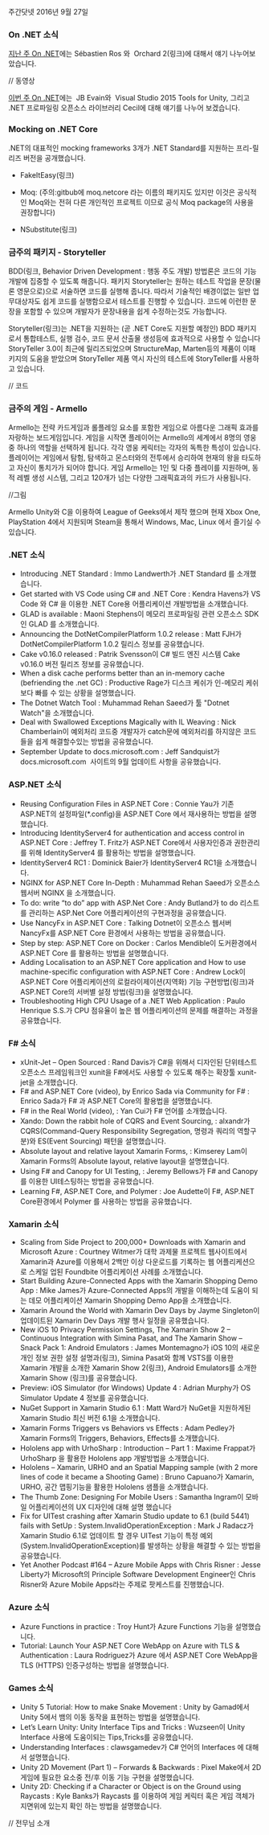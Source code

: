 주간닷넷 2016년 9월 27일

### On .NET 소식
[지난 주 On .NET]()에는 Sébastien Ros 와  Orchard 2(링크)에 대해서 얘기 나누어보았습니다.

// 동영상

[이번 주 On .NET]()에는  JB Evain와  Visual Studio 2015 Tools for Unity, 그리고 .NET 프로파일링 오픈소스 라이브러리 Cecil에 대해 얘기를 나누어 보겠습니다.

### Mocking on .NET Core
 .NET의 대표적인  mocking frameworks 3개가 .NET Standard를 지원하는 프리-릴리즈 버전을 공개했습니다.

- FakeItEasy(링크)

- Moq: (주의:gitbub에 moq.netcore 라는 이름의 패키지도 있지만 이것은 공식적인 Moq와는 전혀 다른 개인적인 프로젝트 이므로 공식 Moq package의 사용을 권장합니다)

- NSubstitute(링크)

### 금주의 패키지  -  Storyteller
BDD(링크, Behavior Driven Development : 행동 주도 개발) 방법론은 코드의 기능 개발에 집중할 수 있도록 해줍니다.  패키지 Storyteller는 원하는 테스트 작업을  문장(물론 영문으로)으로 서술하면 코드를 실행해 줍니다. 따라서 기술적인 배경이없는 일반 업무대상자도 쉽게 코드를 실행함으로서 테스트를 진행할 수 있습니다.  코드에 이런한 문장을 포함할 수 있으며 개발자가 문장내용을 쉽게 수정하는것도 가능합니다.

Storyteller(링크)는 .NET을 지원하는 (곧 .NET Core도 지원할 예정인)  BDD 패키지로서 통합테스트, 실행 검수, 코드 문서 산출물 생성등에 효과적으로 사용할 수 있습니다
StoryTeller 3.0이 최근에 릴리즈되었으며 StructureMap, Marten등의 제품이 이패키지의 도움을 받았으며 StoryTeller 제품 역시 자신의 테스트에 StoryTeller를 사용하고 있습니다.

// 코드

### 금주의 게임 - Armello
Armello는 전략 카드게임과 롤플레잉 요소를 포함한 게임으로 아름다운 그래픽 효과를 자랑하는 보드게임입니다. 게임을 시작면 플레이어는 Armello의 세계에서 8명의 영웅중 하나의 역할을 선택하게 됩니다. 각각 영웅 케릭터는 각자의 독특한 특성이 있습니다. 플레이어는 게임에서 탐험, 탐색하고 몬스터와의 전투에서 승리하여 현재의 왕을 타도하고 자신이 통치가가 되어야 합니다. 게임 Armello는 1인 및 다중 플레이를 지원하며, 동적 레벨 생성 시스템, 그리고 120개가 넘는 다양한 그래픽효과의 카드가 사용됩니다.

//그림

Armello
Unity와 C을 이용하여 League of Geeks에서 제작 했으며 현재   Xbox One, PlayStation 4에서 지원되며 Steam을 통해서 Windows, Mac, Linux 에서 즐기실 수 있습니다.


### .NET 소식
* Introducing .NET Standard : Immo Landwerth가 .NET Standard 를 소개했습니다.
* Get started with VS Code using C# and .NET Core : Kendra Havens가  VS Code 와  C# 을 이용한 .NET Core용 어플리케이션 개발방법을 소개했습니다.
* GLAD is available : Maoni Stephens이 메모리 프로파일링 관련 오픈소스 SDK인 GLAD 를 소개했습니다.
* Announcing the DotNetCompilerPlatform 1.0.2 release : Matt FJH가 DotNetCompilerPlatform 1.0.2 릴리스 정보를 공유했습니다.
* Cake v0.16.0 released : Patrik Svensson이 C# 빌드 엔진 시스템 Cake v0.16.0 버전 릴리즈 정보를 공유했습니다.
* When a disk cache performs better than an in-memory cache (befriending the .net GC) : Productive Rage가 디스크 케쉬가 인-메모리 케쉬보다 빠를 수 있는 상황을 설명했습니다.
* The Dotnet Watch Tool : Muhammad Rehan Saeed가 툴 "Dotnet Watch"을 소개했습니다.
* Deal with Swallowed Exceptions Magically with IL Weaving : Nick Chamberlain이 예외처리 코드중 개발자가 catch문에 예외처리를  하지않은 코드들을 쉽게 해결할수있는 방법을 공유했습니다.
* September Update to docs.microsoft.com : Jeff Sandquist가 docs.microsoft.com  사이트의 9월 업데이트 사항을 공유했습니다.



### ASP.NET 소식
* Reusing Configuration Files in ASP.NET Core : Connie Yau가 기존 ASP.NET의 설정파일(*.config)을 ASP.NET Core 에서 재사용하는 방법을 설명했습니다.
* Introducing IdentityServer4 for authentication and access control in ASP.NET Core : Jeffrey T. Fritz가  ASP.NET Core에서 사용자인증과 권한관리를 위해 IdentityServer4 를 활용하는 방법을 설명했습니다.
* IdentityServer4 RC1 : Dominick Baier가 IdentityServer4 RC1을 소개했습니다.
* NGINX for ASP.NET Core In-Depth : Muhammad Rehan Saeed가 오픈소스 웹서버 NGINX 을 소개했습니다.
* To do: write “to do” app with ASP.Net Core : Andy Butland가 to do 리스트를 관리하는 ASP.Net Core 어플리케이션의 구현과정을 공유했습니다.
* Use NancyFx in ASP.NET Core : Talking Dotnet이 오픈소스 웹서버 NancyFx를 ASP.NET Core 환경에서 사용하는 방법을 공유했습니다.
* Step by step: ASP.NET Core on Docker : Carlos Mendible이 도커환경에서 ASP.NET Core 를 활용하는 방법을 설명했습니다.
* Adding Localisation to an ASP.NET Core application and How to use machine-specific configuration with ASP.NET Core : Andrew Lock이  ASP.NET Core 어플리케이션의 로컬라이제이션(지역화) 기능 구현방법(링크)과 ASP.NET Core의 서버별 설정 방법(링크)을 설명했습니다.
* Troubleshooting High CPU Usage of a .NET Web Application : Paulo Henrique S.S.가 CPU 점유율이 높은 웹 어플리케이션의 문제를 해결하는 과정을 공유했습니다.

### F# 소식
* xUnit-Jet – Open Sourced : Rand Davis가  C#을 위해서 디자인된 단위테스트 오픈소스 프레임워크인 xunit을 F#에서도 사용할 수 있도록 해주는  확장툴 xunit-jet을 소개했습니다.
* F# and ASP.NET Core (video), by Enrico Sada via Community for F# : Enrico Sada가 F# 과 ASP.NET Core의 활용법을 설명했습니다.
* F# in the Real World (video), : Yan Cui가 F# 언어를 소개했습니다.
* Xando: Down the rabbit hole of CQRS and Event Sourcing, :  alxandr가 CQRS(Command-Query Responsibility Segregation, 명령과 쿼리의 역할구분)와 ES(Event Sourcing) 패턴을 설명했습니다.
* Absolute layout and relative layout Xamarin Forms, : Kimserey Lam이 Xamarin Forms의 Absolute layout, relative layout을 설명했습니다.
* Using F# and Canopy for UI Testing, : Jeremy Bellows가 F# and Canopy 를 이용한 UI테스팅하는 방법을 공유했습니다.
* Learning F#, ASP.NET Core, and Polymer : Joe Audette이  F#, ASP.NET Core환경에서 Polymer 를 사용하는 방법을 공유했습니다.

### Xamarin 소식
* Scaling from Side Project to 200,000+ Downloads with Xamarin and Microsoft Azure : Courtney Witmer가 대학 과제물 프로젝트 웹사이트에서 Xamarin과 Azure를 이용해서 2백만 이상 다운로드를 기록하는 웹 어플리케션으로 스케일 업된  Foundbite 어플리케이션 사례를 소개했습니다.
* Start Building Azure-Connected Apps with the Xamarin Shopping Demo App : Mike James가 Azure-Connected Apps의 개발을 이해하는데 도움이 되는 데모 어플리케이션 Xamarin Shopping Demo App을 소개했습니다. 
* Xamarin Around the World with Xamarin Dev Days by Jayme Singleton이 업데이트된  Xamarin Dev Days 개발 행사 일정을 공유했습니다.  
* New iOS 10 Privacy Permission Settings, The Xamarin Show 2 – Continuous Integration with Simina Pasat, and The Xamarin Show – Snack Pack 1: Android Emulators : James Montemagno가  iOS 10의 새로운 개인 정보 권한 설정 설명과(링크),  Simina Pasat와 함께 VSTS를 이용한 Xamarin 개발을 소개한  Xamarin Show 2(링크), Android Emulators를 소개한 Xamarin Show (링크)를 공유했습니다.
* Preview: iOS Simulator (for Windows) Update 4 : Adrian Murphy가 OS Simulator Update 4 정보를 공유했습니다.
* NuGet Support in Xamarin Studio 6.1 : Matt Ward가 NuGet을 지원하게된  Xamarin Studio 최신 버전 6.1을 소개했습니다.
* Xamarin Forms Triggers vs Behaviors vs Effects : Adam Pedley가 Xamarin Forms의  Triggers, Behaviors, Effects를 소개했습니다.
* Hololens app with UrhoSharp : Introduction – Part 1 : Maxime Frappat가 UrhoSharp 을 활용한 Hololens app 개발방법을 소개했습니다.
* Hololens – Xamarin, URHO and an Spatial Mapping sample (with 2 more lines of code it became a Shooting Game) : Bruno Capuano가 Xamarin, URHO, 공간 맵핑기능을 활용한 Hololens 샘플을 소개했습니다.
* The Thumb Zone: Designing For Mobile Users : Samantha Ingram이 모바일 어플리케이션의 UX 디자인에 대해 설명 했습니다
* Fix for UITest crashing after Xamarin Studio update to 6.1 (build 5441) fails with SetUp : System.InvalidOperationException : Mark J Radacz가 Xamarin Studio 6.1로 업데이트 할 경우 UITest 기능이 특정 예외(System.InvalidOperationException)를 발생하는 상황을 해결할 수 있는 방법을 공유했습니다.
* Yet Another Podcast #164 – Azure Mobile Apps with Chris Risner : Jesse Liberty가 Microsoft의 Principle Software Development Engineer인 Chris Risner와 Azure Mobile Apps라는 주제로 팟케스트를 진행했습니다.

### Azure 소식
* Azure Functions in practice : Troy Hunt가 Azure Functions 기능을 설명했습니다.
* Tutorial: Launch Your ASP.NET Core WebApp on Azure with TLS & Authentication : Laura Rodriguez가 Azure 에서   ASP.NET Core WebApp을 TLS (HTTPS) 인증구성하는 방법을 설명했습니다.


### Games 소식
* Unity 5 Tutorial: How to make Snake Movement : Unity by Gamad에서 Unity 5에서 뱀의 이동 동작을 표현하는 방법을 설명했습니다.
* Let’s Learn Unity: Unity Interface Tips and Tricks : Wuzseen이 Unity Interface 사용에 도움이되는 Tips,Tricks를 공유했습니다.
* Understanding Interfaces : clawsgamedev가 C# 언어의 Interfaces 에 대해서 설명했습니다.
* Unity 2D Movement (Part 1) – Forwards & Backwards : Pixel Make에서 2D 게임에 필요한 요소중 전/후 이동 기능 구현을 설명했습니다.
* Unity 2D: Checking if a Character or Object is on the Ground using Raycasts : Kyle Banks가 Raycasts 를 이용하여 게임 케릭터 혹은 게임 객체가 지면위에 있는지 확인 하는 방법을  설명했습니다.


// 전무님 소개
